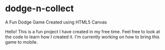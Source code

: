 # dodge-n-collect

A Fun Dodge Game Created using HTML5 Canvas

Hello! This is a fun project I have created in my free time. Feel free to look at the code to learn how I created it. I'm currently working on how to bring this game to mobile.
